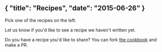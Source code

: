 {
  "title": "Recipes",
  "date": "2015-06-26"
}
---

Pick one of the recipes on the left.

Let us know if you'd like to see a recipe we haven't written yet.

Do you have a recipe you'd like to share? You can fork <a href="https://github.com/wdtio/recipes">the cookbook</a> and make a PR.

